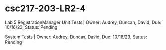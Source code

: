 # csc217-203-LR2-4
Lab 5
RegistrationManager Unit Tests | Owner: Audrey, Duncan, David, Due: 10/16/23, Status: Pending

System Tests | Owner: Audrey, Duncan, David, Due: 10/16/23, Status: Pending
